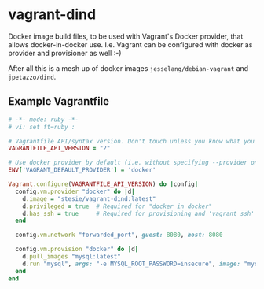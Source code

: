 # vagrant-dind

Docker image build files, to be used with Vagrant's Docker provider, that
allows docker-in-docker use.  I.e. Vagrant can be configured with
docker as provider and provisioner as well :-)

After all this is a mesh up of docker images `jesselang/debian-vagrant` and
`jpetazzo/dind`.

## Example Vagrantfile

```ruby
# -*- mode: ruby -*-
# vi: set ft=ruby :

# Vagrantfile API/syntax version. Don't touch unless you know what you're doing!
VAGRANTFILE_API_VERSION = "2"

# Use docker provider by default (i.e. without specifying --provider on command line)
ENV['VAGRANT_DEFAULT_PROVIDER'] = 'docker'

Vagrant.configure(VAGRANTFILE_API_VERSION) do |config|
  config.vm.provider "docker" do |d|
    d.image = "stesie/vagrant-dind:latest"
    d.privileged = true  # Required for "docker in docker"
    d.has_ssh = true     # Required for provisioning and 'vagrant ssh' to work.
  end

  config.vm.network "forwarded_port", guest: 8080, host: 8080

  config.vm.provision "docker" do |d|
    d.pull_images "mysql:latest"
    d.run "mysql", args: "-e MYSQL_ROOT_PASSWORD=insecure", image: "mysql:latest"
  end
end
```
